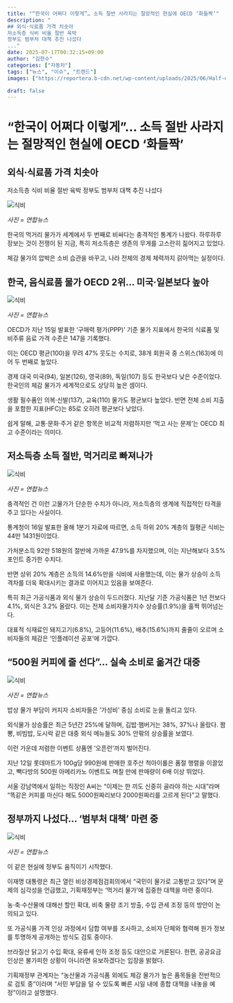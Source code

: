 ```yaml
---
title: "“한국이 어쩌다 이렇게”… 소득 절반 사라지는 절망적인 현실에 OECD ‘화들짝’"
description: "
## 외식·식료품 가격 치솟아
저소득층 식비 비율 절반 육박
정부도 범부처 대책 추진 나섰다
..."
date: 2025-07-17T00:32:15+09:00
author: "김한수"
categories: ["자동차"]
tags: ["뉴스", "이슈", "트렌드"]
images: ["https://reportera.b-cdn.net/wp-content/uploads/2025/06/Half-of-disposable-income-goes-to-food-expenses-1024x576.jpg"]

draft: false
---
```


# “한국이 어쩌다 이렇게”… 소득 절반 사라지는 절망적인 현실에 OECD ‘화들짝’


## 외식·식료품 가격 치솟아
저소득층 식비 비율 절반 육박
정부도 범부처 대책 추진 나섰다


![식비](https://reportera.b-cdn.net/wp-content/uploads/2025/06/Half-of-disposable-income-goes-to-food-expenses-1024x576.jpg)

*사진 = 연합뉴스*

한국의 먹거리 물가가 세계에서 두 번째로 비싸다는 충격적인 통계가 나왔다. 하루하루 장보는 것이 전쟁이 된 지금, 특히 저소득층은 생존의 무게를 고스란히 짊어지고 있었다.

체감 물가의 압박은 소비 습관을 바꾸고, 나라 전체의 경제 체력까지 갉아먹는 실정이다.


## 한국, 음식료품 물가 OECD 2위… 미국·일본보다 높아


![식비](https://reportera.b-cdn.net/wp-content/uploads/2025/06/식비-2-1-1024x653.jpg)

*사진 = 연합뉴스*

OECD가 지난 15일 발표한 ‘구매력 평가(PPP)’ 기준 물가 지표에서 한국의 식료품 및 비주류 음료 가격 수준은 147을 기록했다.

이는 OECD 평균(100)을 무려 47% 웃도는 수치로, 38개 회원국 중 스위스(163)에 이어 두 번째로 높았다.

경제 대국 미국(94), 일본(126), 영국(89), 독일(107) 등도 한국보다 낮은 수준이었다. 한국인의 체감 물가가 세계적으로도 상당히 높은 셈이다.

생활 필수품인 의복·신발(137), 교육(110) 물가도 평균보다 높았다. 반면 전체 소비 지출을 포함한 지표(HFC)는 85로 오히려 평균보다 낮았다.

쉽게 말해, 교통·문화·주거 같은 항목은 비교적 저렴하지만 ‘먹고 사는 문제’는 OECD 최고 수준이라는 의미다.


## 저소득층 소득 절반, 먹거리로 빠져나가


![식비](https://reportera.b-cdn.net/wp-content/uploads/2025/06/식비-3-1024x682.jpg)

*사진 = 연합뉴스*

충격적인 건 이런 고물가가 단순한 수치가 아니라, 저소득층의 생계에 직접적인 타격을 주고 있다는 사실이다.

통계청이 16일 발표한 올해 1분기 자료에 따르면, 소득 하위 20% 계층의 월평균 식비는 44만 1431원이었다.

가처분소득 92만 518원의 절반에 가까운 47.9%를 차지했으며, 이는 지난해보다 3.5%포인트 증가한 수치다.

반면 상위 20% 계층은 소득의 14.6%만을 식비에 사용했는데, 이는 물가 상승이 소득 격차를 더욱 확대시키는 결과로 이어지고 있음을 보여준다.

특히 최근 가공식품과 외식 물가 상승이 두드러졌다. 지난달 기준 가공식품은 1년 전보다 4.1%, 외식은 3.2% 올랐다. 이는 전체 소비자물가지수 상승률(1.9%)을 훌쩍 뛰어넘는다.

대표적 식재료인 돼지고기(6.8%), 고등어(11.6%), 배추(15.6%)까지 줄줄이 오르며 소비자들의 체감은 ‘인플레이션 공포’에 가깝다.


## “500원 커피에 줄 선다”… 실속 소비로 옮겨간 대중


![식비](https://reportera.b-cdn.net/wp-content/uploads/2025/06/식비-5-1024x683.jpg)

*사진 = 연합뉴스*

밥상 물가 부담이 커지자 소비자들은 ‘가성비’ 중심 소비로 눈을 돌리고 있다.

외식물가 상승률은 최근 5년간 25%에 달하며, 김밥·햄버거는 38%, 37%나 올랐다. 짬뽕, 비빔밥, 도시락 같은 대중 외식 메뉴들도 30% 안팎의 상승률을 보였다.

이런 가운데 저렴한 이벤트 상품엔 ‘오픈런’까지 벌어진다.

지난 12일 롯데마트가 100g당 990원에 판매한 호주산 척아이롤은 품절 행렬을 이끌었고, 빽다방의 500원 아메리카노 이벤트도 며칠 만에 판매량이 6배 이상 뛰었다.

서울 강남역에서 일하는 직장인 A씨는 “이제는 한 끼도 신중히 골라야 하는 시대”라며 “똑같은 커피를 마신다 해도 5000원짜리보다 2000원짜리를 고르게 된다”고 말했다.


## 정부까지 나섰다… ‘범부처 대책’ 마련 중


![식비](https://reportera.b-cdn.net/wp-content/uploads/2025/06/식비-1-1024x682.jpg)

*사진 = 연합뉴스*

이 같은 현실에 정부도 움직이기 시작했다.

이재명 대통령은 최근 열린 비상경제점검회의에서 “국민이 물가로 고통받고 있다”며 문제의 심각성을 언급했고, 기획재정부는 ‘먹거리 물가’에 집중한 대책을 마련 중이다.

농·축·수산물에 대해선 할인 확대, 비축 물량 조기 방출, 수입 관세 조정 등의 방안이 논의되고 있다.

또 가공식품 가격 인상 과정에서 담합 여부를 조사하고, 소비자 단체와 협력해 원가 정보를 투명하게 공개하는 방식도 검토 중이다.

브라질산 닭고기 수입 확대, 유류세 인하 조정 등도 대안으로 거론된다. 한편, 공공요금 인상은 불가피한 상황이 아니라면 유보하겠다는 입장을 밝혔다.

기획재정부 관계자는 “농산물과 가공식품 외에도 체감 물가가 높은 품목들을 전반적으로 검토 중”이라며 “서민 부담을 덜 수 있도록 빠른 시일 내에 종합 대책을 내놓을 예정”이라고 설명했다.
